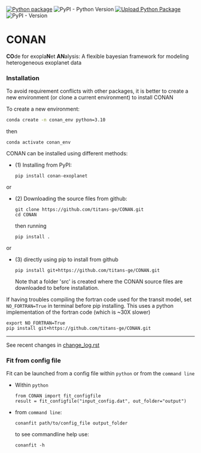 [![Python package](https://github.com/titans-ge/CONAN/actions/workflows/python-package.yml/badge.svg)](https://github.com/titans-ge/CONAN/actions/workflows/python-package.yml)
![PyPI - Python Version](https://img.shields.io/pypi/pyversions/conan-exoplanet)
[![Upload Python Package](https://github.com/titans-ge/CONAN/actions/workflows/python-publish-pypi.yml/badge.svg)](https://github.com/titans-ge/CONAN/actions/workflows/python-publish-pypi.yml)
![PyPI - Version](https://img.shields.io/pypi/v/conan-exoplanet)


# CONAN
**CO**de for exopla**N**et **AN**alysis: A flexible bayesian framework for modeling heterogeneous exoplanet data

### Installation
To avoid requirement conflicts with other packages, it is better to create a new environment (or clone a current environment) to install CONAN


To create a new environment:
```bash
conda create -n conan_env python=3.10
```
then
```
conda activate conan_env
```

CONAN can be installed using different methods: 

- (1) Installing from PyPI:
    ```
    pip install conan-exoplanet
    ```
or

- (2) Downloading the source files from github: 
    ```
    git clone https://github.com/titans-ge/CONAN.git
    cd CONAN 
    ```

    then running
    ```
    pip install .
    ```

or 

- (3) directly using pip to install from github
    ```
    pip install git+https://github.com/titans-ge/CONAN.git
    ```
    Note that a folder 'src' is created where the CONAN source files are downloaded to before installation.


If having troubles compiling the fortran code used for the transit model, set `NO_FORTRAN=True` in terminal before pip installing. This uses a python implementation of the fortran code (which is ~30X slower)

```
export NO_FORTRAN=True
pip install git+https://github.com/titans-ge/CONAN.git
```

-------------------------
See recent changes in [change_log.rst](https://github.com/titans-ge/CONAN/blob/main/change_log.rst)


### Fit from config file 
Fit can be launched from a config file within `python` or from the `command line`

- Within `python`
    ```
    from CONAN import fit_configfile
    result = fit_configfile("input_config.dat", out_folder="output")
    ```
- from `command line`: 
    ```
    conanfit path/to/config_file output_folder 
    ```

    to see commandline help use:
    ``` 
    conanfit -h  
    ```
